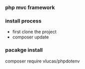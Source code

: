 ### php mvc framework

###  install process
 - first clone the project
 - composer update
 
 
###  pacakge install
 composer require vlucas/phpdotenv
